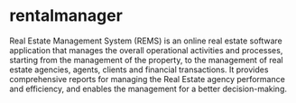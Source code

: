# rentalmanager
Real Estate Management System (REMS) is an online real estate software application that manages the overall operational activities and processes, starting from the management of the property, to the management of real estate agencies, agents, clients and financial transactions. It provides comprehensive reports for managing the Real Estate agency performance and efficiency, and enables the management for a better decision-making.
